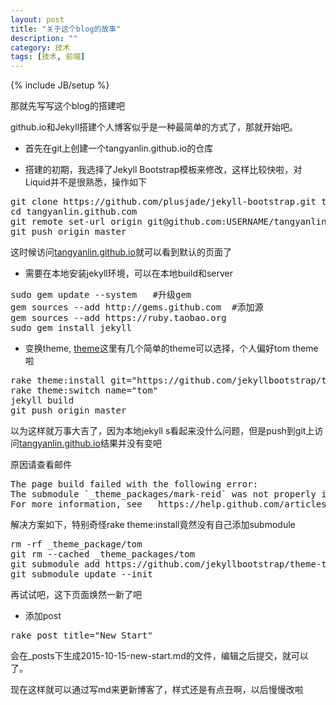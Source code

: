 ```yaml
---
layout: post
title: "关于这个blog的故事"
description: ""
category: 技术
tags: [技术, 前端]
---
```

{% include JB/setup %}

那就先写写这个blog的搭建吧

github.io和Jekyll搭建个人博客似乎是一种最简单的方式了，那就开始吧。

* 首先在git上创建一个tangyanlin.github.io的仓库

* 搭建的初期，我选择了Jekyll Bootstrap模板来修改，这样比较快啦，对Liquid并不是很熟悉，操作如下

<pre class="terminal">
git clone https://github.com/plusjade/jekyll-bootstrap.git tangyanlin.github.io
cd tangyanlin.github.com
git remote set-url origin git@github.com:USERNAME/tangyanlin.github.com.git
git push origin master
</pre>

这时候访问[tangyanlin.github.io](tangyanlin.github.io)就可以看到默认的页面了

* 需要在本地安装jekyll环境，可以在本地build和server

<pre class="terminal">
sudo gem update --system   #升级gem
gem sources --add http://gems.github.com  #添加源
gem sources --add https://ruby.taobao.org
sudo gem install jekyll
</pre>

* 变换theme, [theme](http://themes.jekyllbootstrap.com/preview/twitter/)这里有几个简单的theme可以选择，个人偏好tom theme啦

<pre class="terminal">
rake theme:install git="https://github.com/jekyllbootstrap/theme-tom.git"
rake theme:switch name="tom"
jekyll build
git push origin master
</pre>

以为这样就万事大吉了，因为本地jekyll s看起来没什么问题，但是push到git上访问[tangyanlin.github.io](tangyanlin.github.io)结果并没有变吧

原因请查看邮件

<pre class="terminal">
The page build failed with the following error:
The submodule `_theme_packages/mark-reid` was not properly initialized with a `.gitmodules` file.
For more information, see   https://help.github.com/articles/page-build-failed-missing-submodule.
</pre>

解决方案如下，特别奇怪rake theme:install竟然没有自己添加submodule

<pre class="terminal">
rm -rf _theme_package/tom
git rm --cached _theme_packages/tom
git submodule add https://github.com/jekyllbootstrap/theme-tom.git _theme_packages/tom
git submodule update --init
</pre>

再试试吧，这下页面焕然一新了吧

* 添加post

<pre class="terminal">
rake post title="New Start"
</pre>

会在_posts下生成2015-10-15-new-start.md的文件，编辑之后提交，就可以了。

现在这样就可以通过写md来更新博客了，样式还是有点丑啊，以后慢慢改啦

